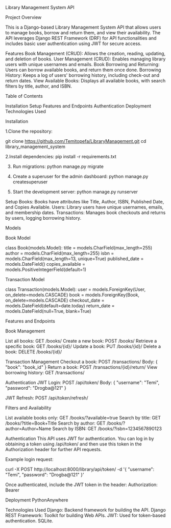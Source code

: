 Library Management System API

Project Overview

This is a Django-based Library Management System API that allows users to manage books, borrow and return them, and view their availability. The API leverages Django REST Framework (DRF) for API functionalities and includes basic user authentication using JWT for secure access.

Features
Book Management (CRUD): Allows the creation, reading, updating, and deletion of books.
User Management (CRUD): Enables managing library users with unique usernames and emails.
Book Borrowing and Returning: Users can borrow available books, and return them once done.
Borrowing History: Keeps a log of users' borrowing history, including check-out and return dates.
View Available Books: Displays all available books, with search filters by title, author, and ISBN.

Table of Contents

Installation
Setup
Features and Endpoints
Authentication
Deployment
Technologies Used

Installation

1.Clone the repository:

git clone https://github.com/Temitopefa/LibraryManagement.git
cd library_management_system

2.Install dependencies:
pip install -r requirements.txt

3. Run migrations:
python manage.py migrate

4. Create a superuser for the admin dashboard:
python manage.py createsuperuser

5. Start the development server:
python manage.py runserver

Setup
Books: Books have attributes like Title, Author, ISBN, Published Date, and Copies Available.
Users: Library users have unique usernames, emails, and membership dates.
Transactions: Manages book checkouts and returns by users, logging borrowing history.

Models

Book Model

class Book(models.Model):
    title = models.CharField(max_length=255)
    author = models.CharField(max_length=255)
    isbn = models.CharField(max_length=13, unique=True)
    published_date = models.DateField()
    copies_available = models.PositiveIntegerField(default=1)

Transaction Model

class Transaction(models.Model):
    user = models.ForeignKey(User, on_delete=models.CASCADE)
    book = models.ForeignKey(Book, on_delete=models.CASCADE)
    checkout_date = models.DateField(default=date.today)
    return_date = models.DateField(null=True, blank=True)


Features and Endpoints

Book Management

List all books:
GET /books/
Create a new book:
POST /books/
Retrieve a specific book:
GET /books/{id}/
Update a book:
PUT /books/{id}/
Delete a book:
DELETE /books/{id}/

Transaction Management
Checkout a book:
POST /transactions/
Body: { "book": "book_id" }
Return a book:
POST /transactions/{id}/return/
View borrowing history:
GET /transactions/

Authentication
JWT Login:
POST /api/token/
Body: { "username": "Temi", "password": "Drogba@121" }

JWT Refresh:
POST /api/token/refresh/

Filters and Availability

List available books only:
GET /books/?available=true
Search by title:
GET /books/?title=Book+Title
Search by author:
GET /books/?author=Author+Name
Search by ISBN:
GET /books/?isbn=1234567890123

Authentication
This API uses JWT for authentication. You can log in by obtaining a token using /api/token/ and then use this token in the Authorization header for further API requests.

Example login request:

curl -X POST http://localhost:8000/library/api/token/ 
  -d '{
    "username": "Temi",
    "password": "Drogba@121"
  }'

Once authenticated, include the JWT token in the header:
Authorization: Bearer <token>


Deployment
PythonAnywhere

Technologies Used
Django: Backend framework for building the API.
Django REST Framework: Toolkit for building Web APIs.
JWT: Used for token-based authentication.
SQLite.